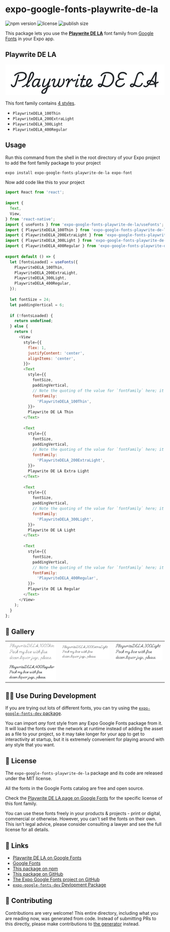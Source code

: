 # expo-google-fonts-playwrite-de-la

![npm version](https://flat.badgen.net/npm/v/expo-google-fonts-playwrite-de-la)
![license](https://flat.badgen.net/github/license/expo/google-fonts)
![publish size](https://flat.badgen.net/packagephobia/install/expo-google-fonts-playwrite-de-la)

This package lets you use the [**Playwrite DE LA**](https://fonts.google.com/specimen/Playwrite+DE+LA) font family from [Google Fonts](https://fonts.google.com/) in your Expo app.

## Playwrite DE LA

![Playwrite DE LA](./font-family.png)

This font family contains [4 styles](#-gallery).

- `PlaywriteDELA_100Thin`
- `PlaywriteDELA_200ExtraLight`
- `PlaywriteDELA_300Light`
- `PlaywriteDELA_400Regular`

## Usage

Run this command from the shell in the root directory of your Expo project to add the font family package to your project
```sh
expo install expo-google-fonts-playwrite-de-la expo-font
```

Now add code like this to your project
```js
import React from 'react';

import {
  Text,
  View,
} from 'react-native';
import { useFonts } from 'expo-google-fonts-playwrite-de-la/useFonts';
import { PlaywriteDELA_100Thin } from 'expo-google-fonts-playwrite-de-la/100Thin';
import { PlaywriteDELA_200ExtraLight } from 'expo-google-fonts-playwrite-de-la/200ExtraLight';
import { PlaywriteDELA_300Light } from 'expo-google-fonts-playwrite-de-la/300Light';
import { PlaywriteDELA_400Regular } from 'expo-google-fonts-playwrite-de-la/400Regular';

export default () => {
  let [fontsLoaded] = useFonts({
    PlaywriteDELA_100Thin,
    PlaywriteDELA_200ExtraLight,
    PlaywriteDELA_300Light,
    PlaywriteDELA_400Regular,
  });

  let fontSize = 24;
  let paddingVertical = 6;

  if (!fontsLoaded) {
    return undefined;
  } else {
    return (
      <View
        style={{
          flex: 1,
          justifyContent: 'center',
          alignItems: 'center',
        }}>
        <Text
          style={{
            fontSize,
            paddingVertical,
            // Note the quoting of the value for `fontFamily` here; it expects a string!
            fontFamily:
              'PlaywriteDELA_100Thin',
          }}>
          Playwrite DE LA Thin
        </Text>

        <Text
          style={{
            fontSize,
            paddingVertical,
            // Note the quoting of the value for `fontFamily` here; it expects a string!
            fontFamily:
              'PlaywriteDELA_200ExtraLight',
          }}>
          Playwrite DE LA Extra Light
        </Text>

        <Text
          style={{
            fontSize,
            paddingVertical,
            // Note the quoting of the value for `fontFamily` here; it expects a string!
            fontFamily:
              'PlaywriteDELA_300Light',
          }}>
          Playwrite DE LA Light
        </Text>

        <Text
          style={{
            fontSize,
            paddingVertical,
            // Note the quoting of the value for `fontFamily` here; it expects a string!
            fontFamily:
              'PlaywriteDELA_400Regular',
          }}>
          Playwrite DE LA Regular
        </Text>
      </View>
    );
  }
};

```

## 🔡 Gallery


||||
|-|-|-|
|![PlaywriteDELA_100Thin](.//100Thin/PlaywriteDELA_100Thin.ttf.png)|![PlaywriteDELA_200ExtraLight](.//200ExtraLight/PlaywriteDELA_200ExtraLight.ttf.png)|![PlaywriteDELA_300Light](.//300Light/PlaywriteDELA_300Light.ttf.png)||
|![PlaywriteDELA_400Regular](.//400Regular/PlaywriteDELA_400Regular.ttf.png)||||


## 👩‍💻 Use During Development

If you are trying out lots of different fonts, you can try using the [`expo-google-fonts-dev` package](https://github.com/freeboub/google-fonts/tree/master/font-packages/dev#readme).

You can import *any* font style from any Expo Google Fonts package from it. It will load the fonts
over the network at runtime instead of adding the asset as a file to your project, so it may take longer
for your app to get to interactivity at startup, but it is extremely convenient
for playing around with any style that you want.

## 📖 License

The `expo-google-fonts-playwrite-de-la` package and its code are released under the MIT license.

All the fonts in the Google Fonts catalog are free and open source.

Check the [Playwrite DE LA page on Google Fonts](https://fonts.google.com/specimen/Playwrite+DE+LA) for the specific license of this font family.

You can use these fonts freely in your products & projects - print or digital, commercial or otherwise. However, you can't sell the fonts on their own. This isn't legal advice, please consider consulting a lawyer and see the full license for all details.

## 🔗 Links

- [Playwrite DE LA on Google Fonts](https://fonts.google.com/specimen/Playwrite+DE+LA)
- [Google Fonts](https://fonts.google.com/)
- [This package on npm](https://www.npmjs.com/package/expo-google-fonts-playwrite-de-la)
- [This package on GitHub](https://github.com/freeboub/google-fonts/tree/master/font-packages/playwrite-de-la)
- [The Expo Google Fonts project on GitHub](https://github.com/freeboub/google-fonts)
- [`expo-google-fonts-dev` Devlopment Package](https://github.com/freeboub/google-fonts/tree/master/font-packages/dev)

## 🤝 Contributing

Contributions are very welcome! This entire directory, including what you are reading now, was generated from code. Instead of submitting PRs to this directly, please make contributions to [the generator](https://github.com/freeboub/google-fonts/tree/master/packages/generator) instead.
